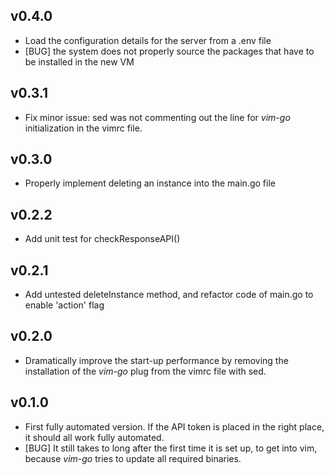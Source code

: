## v0.4.0
* Load the configuration details for the server from a .env file
* [BUG] the system does not properly source the packages that have to be installed in the new VM
## v0.3.1
* Fix minor issue: sed was not commenting out the line for _vim-go_ initialization in the vimrc file.
## v0.3.0
* Properly implement deleting an instance into the main.go file
## v0.2.2
* Add unit test for checkResponseAPI()
## v0.2.1
* Add untested deleteInstance method, and refactor code of main.go to enable 'action' flag
## v0.2.0
* Dramatically improve the start-up performance by removing the installation of the _vim-go_ plug from the vimrc file with sed.

## v0.1.0
* First fully automated version. If the API token is placed in the right place, it should all work fully automated.
* [BUG] It still takes to long after the first time it is set up, to get into vim, because _vim-go_ tries to update all required binaries.
